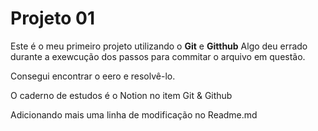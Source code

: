 # Projeto 01 

Este é o meu primeiro projeto utilizando o **Git** e **Gitthub** 
Algo deu errado durante a exewcução dos passos para commitar o arquivo em questão.

Consegui encontrar o eero e resolvê-lo. 

O caderno de estudos é o Notion no item Git & Github

Adicionando mais uma linha de modificação no Readme.md
